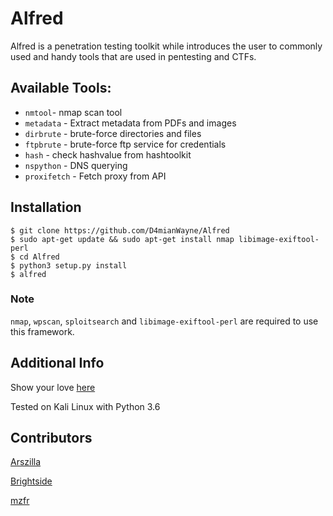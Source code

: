 # Alfred
Alfred is a penetration testing toolkit while introduces the user to commonly used and handy tools that are used in 
pentesting and CTFs.

## Available Tools:
- `nmtool`- nmap scan tool
- `metadata` - Extract metadata from PDFs and images
- `dirbrute` - brute-force directories and files
- `ftpbrute` - brute-force ftp service for credentials
- `hash` - check hashvalue from hashtoolkit
- `nspython` - DNS querying
- `proxifetch` - Fetch proxy from API

## Installation
```
$ git clone https://github.com/D4mianWayne/Alfred
$ sudo apt-get update && sudo apt-get install nmap libimage-exiftool-perl
$ cd Alfred
$ python3 setup.py install
$ alfred
```

### Note
`nmap`, `wpscan`, `sploitsearch` and `libimage-exiftool-perl` are required to use this framework.

## Additional Info
Show your love [here][Say Thanks]

Tested on Kali Linux with Python 3.6

## Contributors
[Arszilla][Arszilla]

[Brightside][Brightside]

[mzfr][mzfr]


[Say Thanks]: https://saythanks.io/to/D4mianWayne
[Arszilla]:     https://github.com/Arzilla
[mzfr]:         https://github.com/mzfr
[Brightside]:   https://github.com/brightsd


